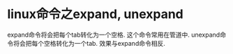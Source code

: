 # linux命令之expand, unexpand

expand命令将会把每个tab转化为一个空格. 这个命令常用在管道中. unexpand命令将会把每个空格转化为一个tab. 效果与expand命令相反.